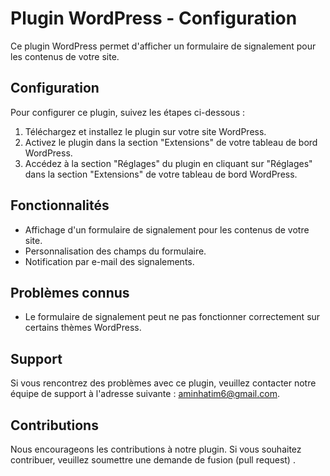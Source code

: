 # Plugin WordPress - Configuration

Ce plugin WordPress permet d'afficher un formulaire de signalement pour les contenus de votre site.

## Configuration

Pour configurer ce plugin, suivez les étapes ci-dessous :

1. Téléchargez et installez le plugin sur votre site WordPress.
2. Activez le plugin dans la section "Extensions" de votre tableau de bord WordPress.
3. Accédez à la section "Réglages" du plugin en cliquant sur "Réglages" dans la section "Extensions" de votre tableau de bord WordPress.

## Fonctionnalités

- Affichage d'un formulaire de signalement pour les contenus de votre site.
- Personnalisation des champs du formulaire.
- Notification par e-mail des signalements.

## Problèmes connus

- Le formulaire de signalement peut ne pas fonctionner correctement sur certains thèmes WordPress.

## Support

Si vous rencontrez des problèmes avec ce plugin, veuillez contacter notre équipe de support à l'adresse suivante : aminhatim6@gmail.com.

## Contributions

Nous encourageons les contributions à notre plugin. Si vous souhaitez contribuer, veuillez soumettre une demande de fusion (pull request) .
